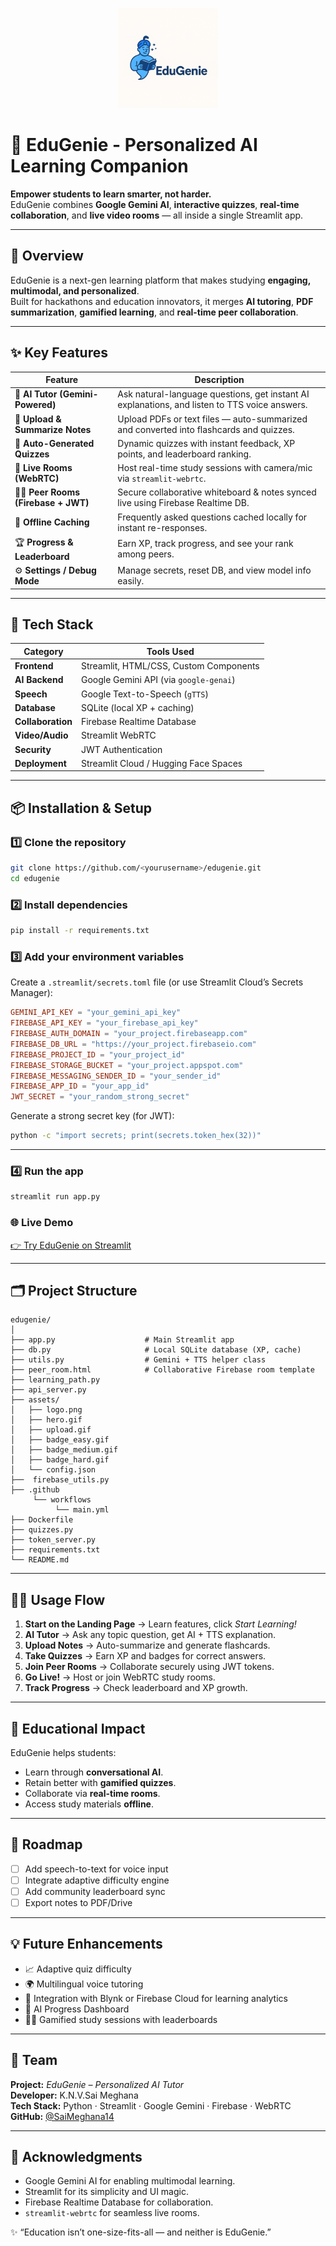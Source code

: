 <p align="center">
  <img src="assets/logo.png" alt="EduGenie Logo" width="160"/>
</p>

# 🌟 EduGenie - Personalized AI Learning Companion

**Empower students to learn smarter, not harder.**  
EduGenie combines **Google Gemini AI**, **interactive quizzes**, **real-time collaboration**, and **live video rooms** — all inside a single Streamlit app.  

---

## 🚀 Overview

EduGenie is a next-gen learning platform that makes studying **engaging, multimodal, and personalized**.  
Built for hackathons and education innovators, it merges **AI tutoring**, **PDF summarization**, **gamified learning**, and **real-time peer collaboration**.

---

## ✨ Key Features

| Feature | Description |
|----------|-------------|
| 🤖 **AI Tutor (Gemini-Powered)** | Ask natural-language questions, get instant AI explanations, and listen to TTS voice answers. |
| 📄 **Upload & Summarize Notes** | Upload PDFs or text files — auto-summarized and converted into flashcards and quizzes. |
| 🧠 **Auto-Generated Quizzes** | Dynamic quizzes with instant feedback, XP points, and leaderboard ranking. |
| 🎥 **Live Rooms (WebRTC)** | Host real-time study sessions with camera/mic via `streamlit-webrtc`. |
| 👩‍🏫 **Peer Rooms (Firebase + JWT)** | Secure collaborative whiteboard & notes synced live using Firebase Realtime DB. |
| 🧩 **Offline Caching** | Frequently asked questions cached locally for instant re-responses. |
| 🏆 **Progress & Leaderboard** | Earn XP, track progress, and see your rank among peers. |
| ⚙️ **Settings / Debug Mode** | Manage secrets, reset DB, and view model info easily. |

---

## 🧰 Tech Stack

| Category | Tools Used |
|-----------|------------|
| **Frontend** | Streamlit, HTML/CSS, Custom Components |
| **AI Backend** | Google Gemini API (via `google-genai`) |
| **Speech** | Google Text-to-Speech (`gTTS`) |
| **Database** | SQLite (local XP + caching) |
| **Collaboration** | Firebase Realtime Database |
| **Video/Audio** | Streamlit WebRTC |
| **Security** | JWT Authentication |
| **Deployment** | Streamlit Cloud / Hugging Face Spaces |

---

## 📦 Installation & Setup

### 1️⃣ Clone the repository
```bash
git clone https://github.com/<yourusername>/edugenie.git
cd edugenie
```

### 2️⃣ Install dependencies
```bash
pip install -r requirements.txt
```

### 3️⃣ Add your environment variables  
Create a `.streamlit/secrets.toml` file (or use Streamlit Cloud’s Secrets Manager):

```toml
GEMINI_API_KEY = "your_gemini_api_key"
FIREBASE_API_KEY = "your_firebase_api_key"
FIREBASE_AUTH_DOMAIN = "your_project.firebaseapp.com"
FIREBASE_DB_URL = "https://your_project.firebaseio.com"
FIREBASE_PROJECT_ID = "your_project_id"
FIREBASE_STORAGE_BUCKET = "your_project.appspot.com"
FIREBASE_MESSAGING_SENDER_ID = "your_sender_id"
FIREBASE_APP_ID = "your_app_id"
JWT_SECRET = "your_random_strong_secret"
```

Generate a strong secret key (for JWT):
```bash
python -c "import secrets; print(secrets.token_hex(32))"
```

---

### 4️⃣ Run the app
```bash
streamlit run app.py
```

### 🌐 Live Demo
[👉 Try EduGenie on Streamlit](https://edugenie-akq5vbrtz8pahgrgr8d8uv.streamlit.app/)


---

## 🗂️ Project Structure
```
edugenie/
│
├── app.py                    # Main Streamlit app
├── db.py                     # Local SQLite database (XP, cache)
├── utils.py                  # Gemini + TTS helper class
├── peer_room.html            # Collaborative Firebase room template
├── learning_path.py
├── api_server.py
├── assets/
│   ├── logo.png
│   ├── hero.gif
│   ├── upload.gif
│   ├── badge_easy.gif
│   ├── badge_medium.gif
│   ├── badge_hard.gif
│   └── config.json
├──  firebase_utils.py
├── .github
     └── workflows
          └── main.yml
├── Dockerfile
├── quizzes.py
├── token_server.py
├── requirements.txt
└── README.md
```

---

## 🧑‍💻 Usage Flow

1. **Start on the Landing Page** → Learn features, click *Start Learning!*  
2. **AI Tutor** → Ask any topic question, get AI + TTS explanation.  
3. **Upload Notes** → Auto-summarize and generate flashcards.  
4. **Take Quizzes** → Earn XP and badges for correct answers.  
5. **Join Peer Rooms** → Collaborate securely using JWT tokens.  
6. **Go Live!** → Host or join WebRTC study rooms.  
7. **Track Progress** → Check leaderboard and XP growth.  

---

## 🧠 Educational Impact

EduGenie helps students:
- Learn through **conversational AI**.
- Retain better with **gamified quizzes**.
- Collaborate via **real-time rooms**.
- Access study materials **offline**.

---

## 🏁 Roadmap

- [ ] Add speech-to-text for voice input  
- [ ] Integrate adaptive difficulty engine  
- [ ] Add community leaderboard sync  
- [ ] Export notes to PDF/Drive  

---

## 💡 Future Enhancements

- 📈 Adaptive quiz difficulty
- 🌍 Multilingual voice tutoring
- 🧩 Integration with Blynk or Firebase Cloud for learning analytics
- 🧭 AI Progress Dashboard
- 🧑‍🏫 Gamified study sessions with leaderboards

---

## 👥 Team

**Project:** *EduGenie – Personalized AI Tutor*  
**Developer:** K.N.V.Sai Meghana   
**Tech Stack:** Python · Streamlit · Google Gemini · Firebase · WebRTC  
**GitHub:** [@SaiMeghana14](https://github.com/SaiMeghana14)

---

## 💖 Acknowledgments
- Google Gemini AI for enabling multimodal learning.  
- Streamlit for its simplicity and UI magic.  
- Firebase Realtime Database for collaboration.  
- `streamlit-webrtc` for seamless live rooms.

✨ “Education isn’t one-size-fits-all — and neither is EduGenie.”

